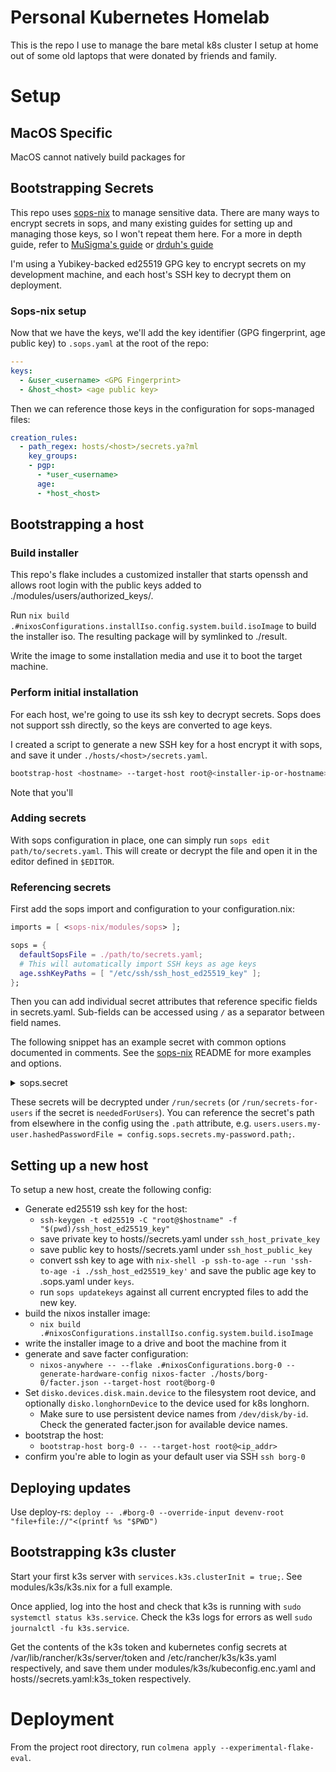 # Personal Kubernetes Homelab

This is the repo I use to manage the bare metal k8s cluster I setup at home out of some old laptops that were donated by friends and family.

# Setup

## MacOS Specific

MacOS cannot natively build packages for

## Bootstrapping Secrets

This repo uses [sops-nix](https://github.com/Mic92/sops-nix) to manage sensitive data. There are many ways to encrypt secrets in sops, and many existing guides for setting up and managing those keys, so I won't repeat them here.
For a more in depth guide, refer to [MuSigma's guide](https://musigma.blog/2021/05/09/gpg-ssh-ed25519.html) or [drduh's guide](https://github.com/drduh/YubiKey-Guide?tab=readme-ov-file#prepare-gnupg)

I'm using a Yubikey-backed ed25519 GPG key to encrypt secrets on my development machine, and each host's SSH key to decrypt them on deployment.

### Sops-nix setup

Now that we have the keys, we'll add the key identifier (GPG fingerprint, age public key) to `.sops.yaml` at the root of the repo:

```yaml
---
keys:
  - &user_<username> <GPG Fingerprint>
  - &host_<host> <age public key>
```

Then we can reference those keys in the configuration for sops-managed files:

```yaml
creation_rules:
  - path_regex: hosts/<host>/secrets.ya?ml
    key_groups:
    - pgp:
      - *user_<username>
      age:
      - *host_<host>
```

## Bootstrapping a host

### Build installer

This repo's flake includes a customized installer that starts openssh and allows root login with the public keys added to ./modules/users/authorized_keys/.

Run `nix build .#nixosConfigurations.installIso.config.system.build.isoImage` to build the installer iso. The resulting package will by symlinked to ./result.

Write the image to some installation media and use it to boot the target machine.

### Perform initial installation

For each host, we're going to use its ssh key to decrypt secrets.
Sops does not support ssh directly, so the keys are converted to age keys.

I created a script to generate a new SSH key for a host encrypt it with sops, and save it under `./hosts/<host>/secrets.yaml`.

```bash
bootstrap-host <hostname> --target-host root@<installer-ip-or-hostname>
```

Note that you'll

### Adding secrets

With sops configuration in place, one can simply run `sops edit path/to/secrets.yaml`.
This will create or decrypt the file and open it in the editor defined in `$EDITOR`.

### Referencing secrets

First add the sops import and configuration to your configuration.nix:

```nix
imports = [ <sops-nix/modules/sops> ];

sops = {
  defaultSopsFile = ./path/to/secrets.yaml;
  # This will automatically import SSH keys as age keys
  age.sshKeyPaths = [ "/etc/ssh/ssh_host_ed25519_key" ];
};

```

Then you can add individual secret attributes that reference specific fields in secrets.yaml.
Sub-fields can be accessed using `/` as a separator between field names.

The following snippet has an example secret with common options documented in comments.
See the [sops-nix](https://github.com/Mic92/sops-nix) README for more examples and options.

<details>
<summary>sops.secret</summary>

```nix
sops.secrets.my_secret = {
  # The sops file can be overwritten per secret...
  # sopsFile = ./other-secrets.json;
  # The format of the sops file. Defaults to "yaml" but you can also use "json" or "binary"
  # format = "yaml"

  # Permission modes are in octal representation (same as chmod)
  # mode = "0440";
  # Either a user id or group name representation of the secret owner
  # It is recommended to get the user name from `config.users.users.<?name>.name` to avoid misconfiguration
  # owner = config.users.users.nobody.name;
  # Either the group id or group name representation of the secret group
  # It is recommended to get the group name from `config.users.users.<?name>.group` to avoid misconfiguration
  # group = config.users.users.nobody.group;

  # It is possible to restart or reload units when a secret changes or is newly initialized.
  # restartUnits = [ "home-assistant.service" ];
  # there is also `reloadUnits` which acts like a `reloadTrigger` in a NixOS systemd service

  # Users are normally setup before secrets are resolved.
  # Set this to true if the secret is needed to setup users.
  # neededForUsers = true;

  # Some services might expect files in certain locations. Using the path option a symlink to this directory can be created:
  # path = "/var/lib/hass/secrets.yaml";
};
```

</details>

These secrets will be decrypted under `/run/secrets` (or `/run/secrets-for-users` if the secret is `neededForUsers`).
You can reference the secret's path from elsewhere in the config using the `.path` attribute,
e.g. `users.users.my-user.hashedPasswordFile = config.sops.secrets.my-password.path;`.

## Setting up a new host

To setup a new host, create the following config:

- Generate ed25519 ssh key for the host:
  - `ssh-keygen -t ed25519 -C "root@$hostname" -f "$(pwd)/ssh_host_ed25519_key"`
  - save private key to hosts/<hostname>/secrets.yaml under `ssh_host_private_key`
  - save public key to hosts/<hostname>/secrets.yaml under `ssh_host_public_key`
  - convert ssh key to age with `nix-shell -p ssh-to-age --run 'ssh-to-age -i ./ssh_host_ed25519_key'` and save the public age key to .sops.yaml under `keys`.
  - run `sops updatekeys` against all current encrypted files to add the new key.
- build the nixos installer image:
  - `nix build .#nixosConfigurations.installIso.config.system.build.isoImage`
- write the installer image to a drive and boot the machine from it
- generate and save facter configuration:
  - `nixos-anywhere -- --flake .#nixosConfigurations.borg-0 --generate-hardware-config nixos-facter ./hosts/borg-0/facter.json --target-host root@borg-0`
- Set `disko.devices.disk.main.device` to the filesystem root device, and optionally `disko.longhornDevice` to the device used for k8s longhorn.
  - Make sure to use persistent device names from `/dev/disk/by-id`. Check the generated facter.json for available device names.
- bootstrap the host:
  - `bootstrap-host borg-0 -- --target-host root@<ip_addr>`
- confirm you're able to login as your default user via SSH `ssh borg-0`

## Deploying updates

Use deploy-rs: `deploy -- .#borg-0 --override-input devenv-root "file+file://"<(printf %s "$PWD")`

## Bootstrapping k3s cluster

Start your first k3s server with `services.k3s.clusterInit = true;`. See modules/k3s/k3s.nix for a full example.

Once applied, log into the host and check that k3s is running with `sudo systemctl status k3s.service`. Check the k3s logs for errors as well `sudo journalctl -fu k3s.service`.

Get the contents of the k3s token and kubernetes config secrets at /var/lib/rancher/k3s/server/token and /etc/rancher/k3s/k3s.yaml respectively, and save them under modules/k3s/kubeconfig.enc.yaml and hosts/<hostname>/secrets.yaml:k3s_token respectively.

# Deployment

From the project root directory, run `colmena apply --experimental-flake-eval`.
